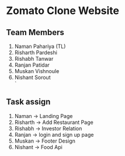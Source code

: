 # Zomato Clone Website

## Team Members 
 
1. Naman Pahariya (TL)<br>
2. Risharth Pardeshi <br>
3. Rishabh Tanwar<br>
4. Ranjan Patidar<br>
5. Muskan Vishnoule<br>
6. Nishant Sorout<br>`

## Task assign

1. Naman -> Landing Page<br>
2. Risharth -> Add Restaurant Page<br>
3. Rishabh -> Investor Relation<br>
4. Ranjan -> login and sign up page<br>
5. Muskan -> Footer Design<br>
6. Nishant -> Food Api<br>